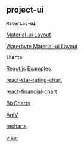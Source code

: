 
## project-ui




**`Material-ui`**

[Material-ui Layout](https://mui.wertarbyte.com/#)

[Waterbyte Material-ui Layout](https://mui-treasury.com/layout/)

**`Charts`**

[React.js Examples](https://reactjsexample.com/an-interactive-and-responsive-charting-library/)

[react-star-rating-chart](https://github.com/gitmathub/react-star-rating-chart)

[react-financial-chart](https://github.com/reactivemarkets/react-financial-charts)

[BizCharts](https://github.com/alibaba/BizCharts)

[AntV](https://antv.vision/en)

[recharts](http://recharts.org/en-US/)

[viser](https://www.yuque.com/rs385i/yzbt72)


